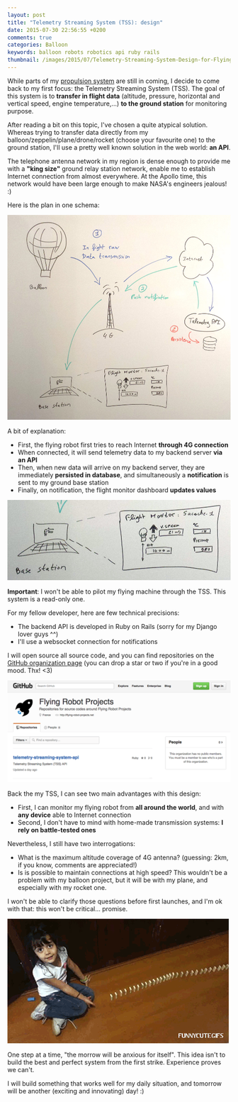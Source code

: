 ```yaml
---
layout: post
title: "Telemetry Streaming System (TSS): design"
date: 2015-07-30 22:56:55 +0200
comments: true
categories: Balloon
keywords: balloon robots robotics api ruby rails
thumbnail: /images/2015/07/Telemetry-Streaming-System-Design-for-Flying-Robots.jpg
---
```


While parts of my [propulsion system](/blog/2015/07/25/balloon-propulsion-design/) are still in coming, I decide to come back to my first focus: the Telemetry Streaming System (TSS).
The goal of this system is to **transfer in flight data** (altitude, pressure, horizontal and vertical speed, engine temperature,...) **to the ground station** for monitoring purpose.

<!-- more -->

After reading a bit on this topic, I've chosen a quite atypical solution.
Whereas trying to transfer data directly from my balloon/zeppelin/plane/drone/rocket (choose your favourite one) to the ground station, I'll use a pretty well known solution in the web world: **an API**.

The telephone antenna network in my region is dense enough to provide me with a **"king size"** ground relay station network, enable me to establish Internet connection from almost everywhere. At the Apollo time, this network would have been large enough to make NASA's engineers jealous! :)

Here is the plan in one schema:

<p class="image center">
  <img src="/images/2015/07/Telemetry-Streaming-System-Design-for-Flying-Robots.jpg">
</p>

A bit of explanation:

- First, the flying robot first tries to reach Internet **through 4G connection**
- When connected, it will send telemetry data to my backend server **via an API**
- Then, when new data will arrive on my backend server, they are immediately **persisted in database**, and simultaneously a **notification** is sent to my ground base station
- Finally, on notification, the flight monitor dashboard **updates values**

<p class="image center">
  <img src="/images/2015/07/Telemetry-Streaming-System-Design-Flight-Monitor.jpg">
</p>

**Important**: I won't be able to pilot my flying machine through the TSS. This system is a read-only one.

For my fellow developer, here are few technical precisions:

- The backend API is developed in Ruby on Rails (sorry for my Django lover guys ^^)
- I'll use a websocket connection for notifications

I will open source all source code, and you can find repositories on the <a target="_blank" href="https://github.com/flying-robot-projects">GitHub organization page</a> (you can drop a star or two if you're in a good mood. Thx! <3)

<p class="image center">
  <a target="_blank" href="https://github.com/flying-robot-projects"><img src="/images/2015/07/Flying-Robot-Projects-Github-Source-Code.png"></a>
</p>

Back the my TSS, I can see two main advantages with this design:

- First, I can monitor my flying robot from **all around the world**, and with **any device** able to Internet connection
- Second, I don't have to mind with home-made transmission systems: **I rely on battle-tested ones**

Nevertheless, I still have two interrogations:

- What is the maximum altitude coverage of 4G antenna? (guessing: 2km, if you know, comments are appreciated!)
- Is is possible to maintain connections at high speed? This wouldn't be a problem with my balloon project, but it will be with my plane, and especially with my rocket one.

I won't be able to clarify those questions before first launches, and I'm ok with that: this won't be critical... promise.

<p class="image center">
  <img src="/images/2015/07/Developer-first-test-fail-cute-girl.gif">
</p>

One step at a time, "the morrow will be anxious for itself".
This idea isn't to build the best and perfect system from the first strike. Experience proves we can't.

I will build something that works well for my daily situation, and tomorrow will be another (exciting and innovating) day! :)